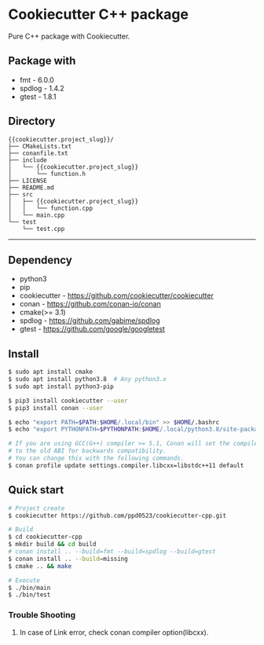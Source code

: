 #  Cookiecutter C++ package

Pure C++ package with Cookiecutter.


## Package with
* fmt - 6.0.0
* spdlog - 1.4.2
* gtest - 1.8.1


## Directory
```
{{cookiecutter.project_slug}}/
├── CMakeLists.txt
├── conanfile.txt
├── include
│   └── {{cookiecutter.project_slug}}
│       └── function.h
├── LICENSE
├── README.md
├── src
│   ├── {{cookiecutter.project_slug}}
│   │   └── function.cpp
│   └── main.cpp
└── test
    └── test.cpp
```

---
## Dependency

* python3
* pip
* cookiecutter - https://github.com/cookiecutter/cookiecutter
* conan - https://github.com/conan-io/conan
* cmake(>= 3.1)
* spdlog - https://github.com/gabime/spdlog
* gtest - https://github.com/google/googletest


## Install

```bash
$ sudo apt install cmake
$ sudo apt install python3.8  # Any python3.x
$ sudo apt install python3-pip

$ pip3 install cookiecutter --user
$ pip3 install conan --user

$ echo "export PATH=$PATH:$HOME/.local/bin" >> $HOME/.bashrc
$ echo "export PYTHONPATH=$PYTHONPATH:$HOME/.local/python3.8/site-packages" >> $HOME/.bashrc  # Check your python3 path

# If you are using GCC(G++) compiler >= 5.1, Conan will set the compiler.libcxx
# to the old ABI for backwards compatibility.
# You can change this with the following commands.
$ conan profile update settings.compiler.libcxx=libstdc++11 default
```


## Quick start

```bash
# Project create
$ cookiecutter https://github.com/ppd0523/cookiecutter-cpp.git

# Build
$ cd cookiecutter-cpp
$ mkdir build && cd build
# conan install .. --build=fmt --build=spdlog --build=gtest
$ conan install .. --build=missing
$ cmake .. && make

# Execute
$ ./bin/main
$ ./bin/test
```

### Trouble Shooting
1. In case of Link error, check conan compiler option(libcxx).